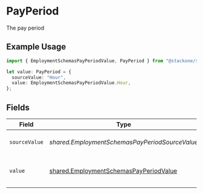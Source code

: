 # PayPeriod

The pay period

## Example Usage

```typescript
import { EmploymentSchemasPayPeriodValue, PayPeriod } from "@stackone/stackone-client-ts/sdk/models/shared";

let value: PayPeriod = {
  sourceValue: "Hour",
  value: EmploymentSchemasPayPeriodValue.Hour,
};
```

## Fields

| Field                                                                                                   | Type                                                                                                    | Required                                                                                                | Description                                                                                             | Example                                                                                                 |
| ------------------------------------------------------------------------------------------------------- | ------------------------------------------------------------------------------------------------------- | ------------------------------------------------------------------------------------------------------- | ------------------------------------------------------------------------------------------------------- | ------------------------------------------------------------------------------------------------------- |
| `sourceValue`                                                                                           | *shared.EmploymentSchemasPayPeriodSourceValue*                                                          | :heavy_minus_sign:                                                                                      | The source value of the pay period.                                                                     | Hour                                                                                                    |
| `value`                                                                                                 | [shared.EmploymentSchemasPayPeriodValue](../../../sdk/models/shared/employmentschemaspayperiodvalue.md) | :heavy_minus_sign:                                                                                      | The pay period of the job postings.                                                                     | hour                                                                                                    |